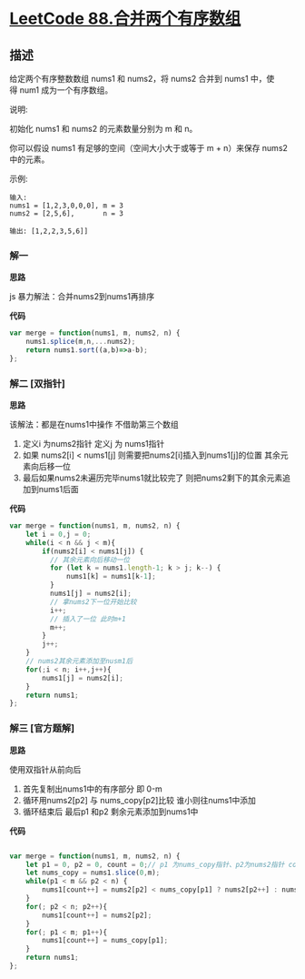 # [LeetCode 88.合并两个有序数组](https://leetcode-cn.com/problems/merge-sorted-array/)
## 描述

给定两个有序整数数组 nums1 和 nums2，将 nums2 合并到 nums1 中，使得 num1 成为一个有序数组。

说明:

初始化 nums1 和 nums2 的元素数量分别为 m 和 n。

你可以假设 nums1 有足够的空间（空间大小大于或等于 m + n）来保存 nums2 中的元素。

示例:
```
输入:
nums1 = [1,2,3,0,0,0], m = 3
nums2 = [2,5,6],       n = 3

输出: [1,2,2,3,5,6]]
```
### 解一 
**思路**

js 暴力解法：合并nums2到nums1再排序

**代码**

```Javascript 
var merge = function(nums1, m, nums2, n) {
    nums1.splice(m,n,...nums2);
    return nums1.sort((a,b)=>a-b);
};
```

### 解二 [双指针]
**思路**

该解法：都是在nums1中操作 不借助第三个数组
1. 定义i 为nums2指针 定义j 为 nums1指针 
2. 如果 nums2[i] < nums1[j] 则需要把nums2[i]插入到nums1[j]的位置 其余元素向后移一位 
3. 最后如果nums2未遍历完毕nums1就比较完了 则把nums2剩下的其余元素追加到nums1后面

**代码**

```Javascript 
var merge = function(nums1, m, nums2, n) {
    let i = 0,j = 0; 
    while(i < n && j < m){
        if(nums2[i] < nums1[j]) {
          // 其余元素向后移动一位
          for (let k = nums1.length-1; k > j; k--) {
              nums1[k] = nums1[k-1];
          }
          nums1[j] = nums2[i];
          // 拿nums2下一位开始比较
          i++; 
          // 插入了一位 此时m+1
          m++;
        }
        j++;
    }
    // nums2其余元素添加至nusm1后
    for(;i < n; i++,j++){
        nums1[j] = nums2[i];
    }
    return nums1;
};
```
### 解三 [官方题解]
**思路**

使用双指针从前向后 
1. 首先复制出nums1中的有序部分 即 0-m
2. 循环用nums2[p2] 与 nums_copy[p2]比较 谁小则往nums1中添加
3. 循环结束后 最后p1 和p2 剩余元素添加到nums1中

**代码**

```Javascript 

var merge = function(nums1, m, nums2, n) {
    let p1 = 0, p2 = 0, count = 0;// p1 为nums_copy指针、p2为nums2指针 count用来统计nums1的已添加数量
    let nums_copy = nums1.slice(0,m);
    while(p1 < m && p2 < n) {
        nums1[count++] = nums2[p2] < nums_copy[p1] ? nums2[p2++] : nums_copy[p1++]; 
    }
    for(; p2 < n; p2++){
        nums1[count++] = nums2[p2];
    }
    for(; p1 < m; p1++){
        nums1[count++] = nums_copy[p1];
    }
    return nums1;
};
```
